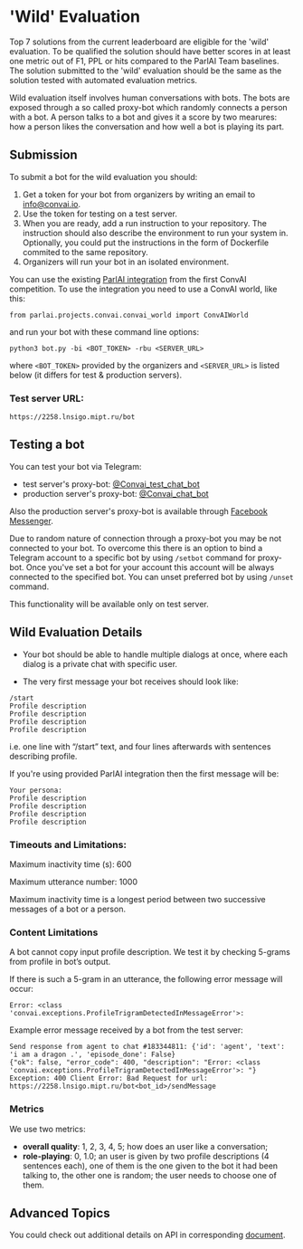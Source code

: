 # 'Wild' Evaluation

Top 7 solutions from the current leaderboard are eligible for the 'wild' evaluation. To be qualified the solution should have better scores in at least one metric out of F1, PPL or hits compared to the ParlAI Team baselines. The solution submitted to the 'wild' evaluation should be the same as the solution tested with automated evaluation metrics.

Wild evaluation itself involves human conversations with bots. The bots are exposed through a so called proxy-bot which randomly connects a person with a bot. A person talks to a bot and gives it a score by two mearures: how a person likes the conversation and how well a bot is playing its part.

## Submission

To submit a bot for the wild evaluation you should:
1. Get a token for your bot from organizers by writing an email to info@convai.io.
2. Use the token for testing on a test server.
3. When you are ready, add a run instruction to your repository. The instruction should also describe the environment to run your system in. Optionally, you could put the instructions in the form of Dockerfile commited to the same repository. 
4. Organizers will run your bot in an isolated environment.

You can use the existing [ParlAI integration](https://github.com/facebookresearch/ParlAI/tree/master/projects/convai) from the first ConvAI competition. To use the integration you need to use a ConvAI world, like this:

```from parlai.projects.convai.convai_world import ConvAIWorld```

and run your bot with these command line options:

```python3 bot.py -bi <BOT_TOKEN> -rbu <SERVER_URL>```

where `<BOT_TOKEN>` provided by the organizers and `<SERVER_URL>` is listed below (it differs for test & production servers).

### Test server URL: 

    https://2258.lnsigo.mipt.ru/bot

## Testing a bot
You can test your bot via Telegram: 
- test server's proxy-bot: [@Convai_test_chat_bot](https://t.me/Convai_test_chat_bot)
- production server's proxy-bot: [@Convai_chat_bot](https://t.me/Convai_chat_bot)

Also the production server's proxy-bot is available through [Facebook Messenger](https://www.messenger.com/t/convai.io).

Due to random nature of connection through a proxy-bot you may be not connected to your bot. To overcome this there is an option to bind a Telegram account to a specific bot by using `/setbot` command for proxy-bot. Once you've set a bot for your account this account will be always connected to the specified bot. You can unset preferred bot by using `/unset` command.

This functionality will be available only on test server.


## Wild Evaluation Details

* Your bot should be able to handle multiple dialogs at once, where each dialog is a private chat with specific user.

* The very first message your bot receives should look like:
```
/start
Profile description
Profile description
Profile description
Profile description
```
i.e. one line with “/start” text, and four lines afterwards with sentences describing profile. 

If you're using provided ParlAI integration then the first message will be:
```
Your persona:
Profile description
Profile description
Profile description
Profile description
```

### Timeouts and Limitations:

Maximum inactivity time (s): 				600

Maximum utterance number: 					1000

Maximum inactivity time is a longest period between two successive messages of a bot or a person.

### Content Limitations

A bot cannot copy input profile description. We test it by checking 5-grams from profile in bot’s output.

If there is such a 5-gram in an utterance, the following error message will occur:

```Error: <class 'convai.exceptions.ProfileTrigramDetectedInMessageError'>: ```

Example error message received by a bot from the test server:

```
Send response from agent to chat #183344811: {'id': 'agent', 'text': 'i am a dragon .', 'episode_done': False}
{"ok": false, "error_code": 400, "description": "Error: <class 'convai.exceptions.ProfileTrigramDetectedInMessageError'>: "}
Exception: 400 Client Error: Bad Request for url: https://2258.lnsigo.mipt.ru/bot<bot_id>/sendMessage
```

### Metrics

We use two metrics:
- __overall quality__: 1, 2, 3, 4, 5; how does an user like a conversation;
- __role-playing__: 0, 1.0; an user is given by two profile descriptions (4 sentences each), one of them is the one given to the bot it had been talking to, the other one is random; the user needs to choose one of them.

## Advanced Topics
You could check out additional details on API in corresponding [document](./advanced.md).

